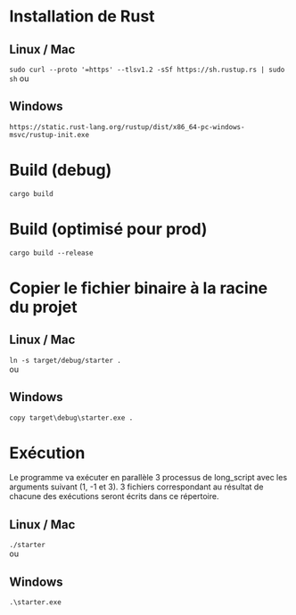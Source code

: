 # Installation de Rust
## Linux / Mac
```sudo curl --proto '=https' --tlsv1.2 -sSf https://sh.rustup.rs | sudo sh```
ou
## Windows
```https://static.rust-lang.org/rustup/dist/x86_64-pc-windows-msvc/rustup-init.exe```

# Build (debug)
```cargo build```

# Build (optimisé pour prod)
```cargo build --release```

# Copier le fichier binaire à la racine du projet
## Linux / Mac
```ln -s target/debug/starter .```  
ou  
## Windows
```copy target\debug\starter.exe .```

# Exécution
Le programme va exécuter en parallèle 3 processus de long_script avec les arguments suivant (1, -1 et 3).
3 fichiers correspondant au résultat de chacune des exécutions seront écrits dans ce répertoire.  

## Linux / Mac
```./starter```  
ou  
## Windows
```.\starter.exe``` 